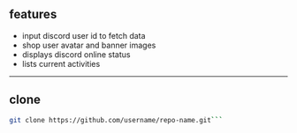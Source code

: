 ## features
- input discord user id to fetch data
- shop user avatar and banner images
- displays discord online status
- lists current activities 

---
 ## clone
 
   ```bash
   git clone https://github.com/username/repo-name.git```
